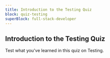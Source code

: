 ```yaml
---
title: Introduction to the Testing Quiz
block: quiz-testing
superBlock: full-stack-developer
---
```


## Introduction to the Testing Quiz

Test what you've learned in this quiz on Testing.
